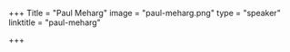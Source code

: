 +++
Title = "Paul Meharg"
image = "paul-meharg.png"
type = "speaker"
linktitle = "paul-meharg"

+++


